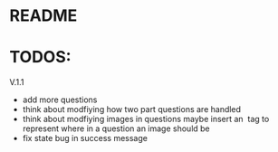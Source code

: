 # README



# TODOS:
V.1.1
- add more questions
- think about modfiying how two part questions are handled
- think about modfiying images in questions maybe insert an <img> tag to represent where in a question an image should be
- fix state bug in success message